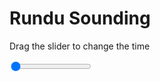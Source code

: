 <h1>Rundu Sounding</h1>
<p>Drag the slider to change the time</p>

<div class="slidecontainer">
<input oninput='setImage(this)' class="slider" type="range" min="0" max="6" value="0" step="1" />
<img id='img'/>
</div>

<script>
var img = document.getElementById('img');
var img_array = ['/assets/images/skwt/skd_rundu_wrfout_d01_2020-06-02_12:00:00.png',
'/assets/images/skwt/skd_rundu_wrfout_d01_2020-06-02_18:00:00.png',
'/assets/images/skwt/skd_rundu_wrfout_d01_2020-06-03_00:00:00.png',
'/assets/images/skwt/skd_rundu_wrfout_d01_2020-06-03_06:00:00.png',
'/assets/images/skwt/skd_rundu_wrfout_d01_2020-06-03_12:00:00.png',
'/assets/images/skwt/skd_rundu_wrfout_d01_2020-06-03_18:00:00.png',];
function setImage(obj)
{
        var value = obj.value;
        img.src = img_array[value];

}
</script>
